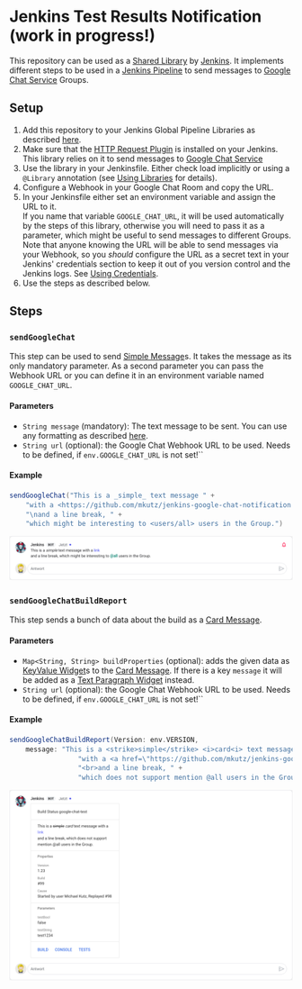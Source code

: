 # Jenkins Test Results Notification (work in progress!)

This repository can be used as a [Shared Library][Shared Libraries] by [Jenkins]. It implements different steps to be used in a [Jenkins Pipeline] to send messages to [Google Chat Service] Groups.

## Setup

1. Add this repository to your Jenkins Global Pipeline Libraries as described [here][Using Libraries].
2. Make sure that the [HTTP Request Plugin] is installed on your Jenkins. This library relies on it to send messages to [Google Chat Service]
3. Use the library in your Jenkinsfile. Either check load implicitly or using a `@Library` annotation (see [Using Libraries] for details).
4. Configure a Webhook in your Google Chat Room and copy the URL.
5. In your Jenkinsfile either set an environment variable and assign the URL to it.\
   If you name that variable `GOOGLE_CHAT_URL`, it will be used automatically by the steps of this library, otherwise you will need to pass it as a parameter, which might be useful to send messages to different Groups.\
   Note that anyone knowing the URL will be able to send messages via your Webhook, so you _should_ configure the URL as a secret text in your Jenkins' credentials section to keep it out of you version control and the Jenkins logs. See [Using Credentials].
5. Use the steps as described below.

## Steps

### `sendGoogleChat`

This step can be used to send [Simple Message]s. It takes the message as its only mandatory parameter. As a second parameter you can pass the Webhook URL or you can define it in an environment variable named `GOOGLE_CHAT_URL`.

#### Parameters

- `String message` (mandatory): The text message to be sent. You can use any formatting as described [here][Simple Message].
- `String url` (optional): the Google Chat Webhook URL to be used. Needs to be defined, if `env.GOOGLE_CHAT_URL` is not set!``

#### Example

```groovy
sendGoogleChat("This is a _simple_ text message " +
    "with a <https://github.com/mkutz/jenkins-google-chat-notification|link>" +
    "\nand a line break, " +
    "which might be interesting to <users/all> users in the Group.")
```
![Image of the example simple message in Google Chat](example-simple.png)


### `sendGoogleChatBuildReport`

This step sends a bunch of data about the build as a [Card Message].

#### Parameters

- `Map<String, String> buildProperties` (optional): adds the given data as [KeyValue Widget]s to the [Card Message]. If there is a key `message` it will be added as a [Text Paragraph Widget] instead.
- `String url` (optional): the Google Chat Webhook URL to be used. Needs to be defined, if `env.GOOGLE_CHAT_URL` is not set!``

#### Example

```groovy
sendGoogleChatBuildReport(Version: env.VERSION,
    message: "This is a <strike>simple</strike> <i>card<i> text message " +
                 "with a <a href=\"https://github.com/mkutz/jenkins-google-chat-notification\">link</a>" +
                 "<br>and a line break, " +
                 "which does not support mention @all users in the Group.")
```
![Image of the build report message in Google Chat](example-build-report.png)


[Google Chat Service]: <https://developers.google.com/hangouts/chat/>
[Simple Message]: <https://developers.google.com/hangouts/chat/reference/message-formats/basic>
[Card Message]: <https://developers.google.com/hangouts/chat/reference/message-formats/cards>
[Text Paragraph Widget]: <https://developers.google.com/hangouts/chat/reference/message-formats/cards#textparagraph>
[KeyValue Widget]: <https://developers.google.com/hangouts/chat/reference/message-formats/cards#keyvalue>

[Jenkins]: <https://jenkins.io> 
[Shared Libraries]: <https://jenkins.io/doc/book/pipeline/shared-libraries/>
[Jenkins Pipeline]: <https://jenkins.io/doc/book/pipeline/>
[Using Libraries]: <https://jenkins.io/doc/book/pipeline/shared-libraries/#using-libraries>
[Using Credentials]: https://jenkins.io/doc/book/using/using-credentials/

[HTTP Request Plugin]: <https://plugins.jenkins.io/http_request>